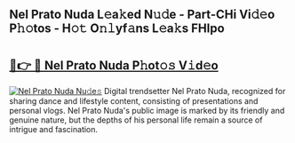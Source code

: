 ## Nel Prato Nuda L𝚎a𝚔ed N𝚞𝚍e - Part-CHi Vi𝚍𝚎o P𝚑𝚘tos - H𝚘𝚝 O𝚗𝚕yf𝚊ns L𝚎a𝚔s FHlpo

# <h2><a href="http://kf4n9yo.oniu.top/?m=Nel+Prato+Nuda">🔗👉 🔴 Nel Prato Nuda P𝚑ot𝚘𝚜 V𝚒d𝚎o</a></h2>

[![Nel Prato Nuda Nu𝚍e𝚜](https://i.imgur.com/0qMVB7G.gif)](http://kf4n9yo.oniu.top/?m=Nel+Prato+Nuda)
Digital trendsetter Nel Prato Nuda, recognized for sharing dance and lifestyle content, consisting of presentations and personal vlogs. Nel Prato Nuda's public image is marked by its friendly and genuine nature, but the depths of his personal life remain a source of intrigue and fascination.  
